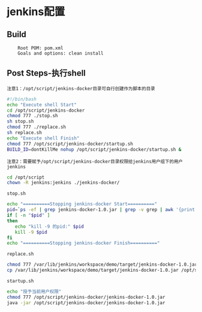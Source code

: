 # jenkins配置

## Build  
        Root POM: pom.xml
        Goals and options: clean install
        
## Post Steps-执行shell
`注意1：/opt/script/jenkins-docker目录可自行创建作为脚本的目录`<br>
```Bash
#!/bin/bash
echo "Execute shell Start"
cd /opt/script/jenkins-docker
chmod 777 ./stop.sh
sh stop.sh
chmod 777 ./replace.sh
sh replace.sh
echo "Execute shell Finish"
chmod 777 /opt/script/jenkins-docker/startup.sh
BUILD_ID=dontKillMe nohup /opt/script/jenkins-docker/startup.sh &
```

`注意2：需要赋予/opt/script/jenkins-docker目录权限给jenkins用户组下的用户jenkins`<br>
```Bash
cd /opt/script	
chown -R jenkins:jenkins ./jenkins-docker/
```

`stop.sh`
```Bash
echo "==========Stopping jenkins-docker Start=========="
pid=`ps -ef | grep jenkins-docker-1.0.jar | grep -v grep | awk '{print $2}'`
if [ -n "$pid" ]
then
   echo "kill -9 的pid:" $pid
   kill -9 $pid
fi
echo "==========Stopping jenkins-docker Finish=========="
```

`replace.sh`
```Bash
chmod 777 /var/lib/jenkins/workspace/demo/target/jenkins-docker-1.0.jar
cp /var/lib/jenkins/workspace/demo/target/jenkins-docker-1.0.jar /opt/script/jenkins-docker
```

`startup.sh`
```Bash
echo "授予当前用户权限"
chmod 777 /opt/script/jenkins-docker/jenkins-docker-1.0.jar
java -jar /opt/script/jenkins-docker/jenkins-docker-1.0.jar
```
